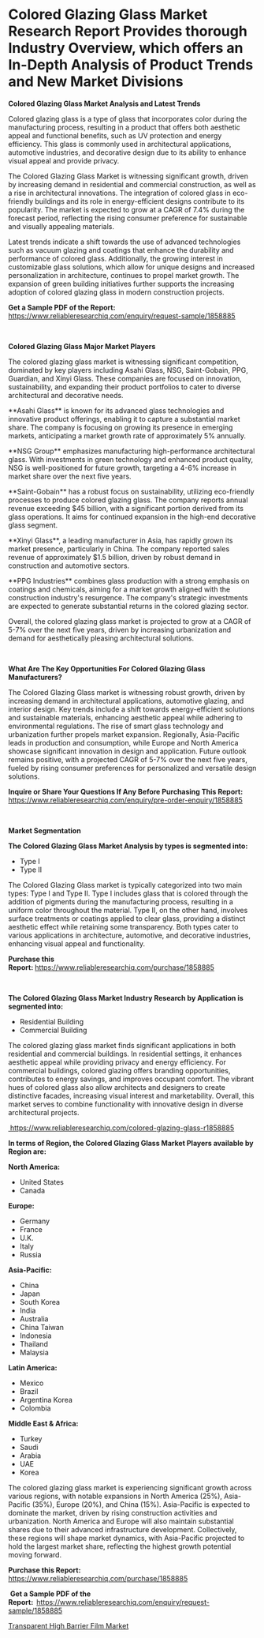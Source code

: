 <p><h1>Colored Glazing Glass Market Research Report Provides thorough Industry Overview, which offers an In-Depth Analysis of Product Trends and New Market Divisions</h1></p><p><strong>Colored Glazing Glass Market Analysis and Latest Trends</strong></p>
<p><p>Colored glazing glass is a type of glass that incorporates color during the manufacturing process, resulting in a product that offers both aesthetic appeal and functional benefits, such as UV protection and energy efficiency. This glass is commonly used in architectural applications, automotive industries, and decorative design due to its ability to enhance visual appeal and provide privacy.</p><p>The Colored Glazing Glass Market is witnessing significant growth, driven by increasing demand in residential and commercial construction, as well as a rise in architectural innovations. The integration of colored glass in eco-friendly buildings and its role in energy-efficient designs contribute to its popularity. The market is expected to grow at a CAGR of 7.4% during the forecast period, reflecting the rising consumer preference for sustainable and visually appealing materials.</p><p>Latest trends indicate a shift towards the use of advanced technologies such as vacuum glazing and coatings that enhance the durability and performance of colored glass. Additionally, the growing interest in customizable glass solutions, which allow for unique designs and increased personalization in architecture, continues to propel market growth. The expansion of green building initiatives further supports the increasing adoption of colored glazing glass in modern construction projects.</p></p>
<p><strong>Get a Sample PDF of the Report:&nbsp;</strong> <a href="https://www.reliableresearchiq.com/enquiry/request-sample/1858885?utm_campaign=2449&utm_medium=2&utm_source=Github&utm_content=ia&utm_term=03042025&utm_id=colored-glazing-glass">https://www.reliableresearchiq.com/enquiry/request-sample/1858885</a></p>
<p>&nbsp;</p>
<p><strong>Colored Glazing Glass Major Market Players</strong></p>
<p><p>The colored glazing glass market is witnessing significant competition, dominated by key players including Asahi Glass, NSG, Saint-Gobain, PPG, Guardian, and Xinyi Glass. These companies are focused on innovation, sustainability, and expanding their product portfolios to cater to diverse architectural and decorative needs.</p><p>**Asahi Glass** is known for its advanced glass technologies and innovative product offerings, enabling it to capture a substantial market share. The company is focusing on growing its presence in emerging markets, anticipating a market growth rate of approximately 5% annually.</p><p>**NSG Group** emphasizes manufacturing high-performance architectural glass. With investments in green technology and enhanced product quality, NSG is well-positioned for future growth, targeting a 4-6% increase in market share over the next five years.</p><p>**Saint-Gobain** has a robust focus on sustainability, utilizing eco-friendly processes to produce colored glazing glass. The company reports annual revenue exceeding $45 billion, with a significant portion derived from its glass operations. It aims for continued expansion in the high-end decorative glass segment.</p><p>**Xinyi Glass**, a leading manufacturer in Asia, has rapidly grown its market presence, particularly in China. The company reported sales revenue of approximately $1.5 billion, driven by robust demand in construction and automotive sectors.</p><p>**PPG Industries** combines glass production with a strong emphasis on coatings and chemicals, aiming for a market growth aligned with the construction industry's resurgence. The company's strategic investments are expected to generate substantial returns in the colored glazing sector.</p><p>Overall, the colored glazing glass market is projected to grow at a CAGR of 5-7% over the next five years, driven by increasing urbanization and demand for aesthetically pleasing architectural solutions.</p></p>
<p>&nbsp;</p>
<p><strong>What Are The Key Opportunities For Colored Glazing Glass Manufacturers?</strong></p>
<p><p>The Colored Glazing Glass market is witnessing robust growth, driven by increasing demand in architectural applications, automotive glazing, and interior design. Key trends include a shift towards energy-efficient solutions and sustainable materials, enhancing aesthetic appeal while adhering to environmental regulations. The rise of smart glass technology and urbanization further propels market expansion. Regionally, Asia-Pacific leads in production and consumption, while Europe and North America showcase significant innovation in design and application. Future outlook remains positive, with a projected CAGR of 5-7% over the next five years, fueled by rising consumer preferences for personalized and versatile design solutions.</p></p>
<p><strong>Inquire or Share Your Questions If Any Before Purchasing This Report:</strong> <a href="https://www.reliableresearchiq.com/enquiry/pre-order-enquiry/1858885?utm_campaign=2449&utm_medium=2&utm_source=Github&utm_content=ia&utm_term=03042025&utm_id=colored-glazing-glass">https://www.reliableresearchiq.com/enquiry/pre-order-enquiry/1858885</a></p>
<p>&nbsp;</p>
<p><strong>Market Segmentation</strong></p>
<p><strong>The Colored Glazing Glass Market Analysis by types is segmented into:</strong></p>
<p><ul><li>Type I</li><li>Type II</li></ul></p>
<p><p>The Colored Glazing Glass market is typically categorized into two main types: Type I and Type II. Type I includes glass that is colored through the addition of pigments during the manufacturing process, resulting in a uniform color throughout the material. Type II, on the other hand, involves surface treatments or coatings applied to clear glass, providing a distinct aesthetic effect while retaining some transparency. Both types cater to various applications in architecture, automotive, and decorative industries, enhancing visual appeal and functionality.</p></p>
<p><strong>Purchase this Report:&nbsp;</strong><a href="https://www.reliableresearchiq.com/purchase/1858885?utm_campaign=2449&utm_medium=2&utm_source=Github&utm_content=ia&utm_term=03042025&utm_id=colored-glazing-glass">https://www.reliableresearchiq.com/purchase/1858885</a></p>
<p>&nbsp;</p>
<p><strong>The Colored Glazing Glass Market Industry Research by Application is segmented into:</strong></p>
<p><ul><li>Residential Building</li><li>Commercial Building</li></ul></p>
<p><p>The colored glazing glass market finds significant applications in both residential and commercial buildings. In residential settings, it enhances aesthetic appeal while providing privacy and energy efficiency. For commercial buildings, colored glazing offers branding opportunities, contributes to energy savings, and improves occupant comfort. The vibrant hues of colored glass also allow architects and designers to create distinctive facades, increasing visual interest and marketability. Overall, this market serves to combine functionality with innovative design in diverse architectural projects.</p></p>
<p><a href="https://www.reliableresearchiq.com/colored-glazing-glass-r1858885?utm_campaign=2449&utm_medium=2&utm_source=Github&utm_content=ia&utm_term=03042025&utm_id=colored-glazing-glass">&nbsp;https://www.reliableresearchiq.com/colored-glazing-glass-r1858885</a></p>
<p><strong>In terms of Region, the Colored Glazing Glass Market Players available by Region are:</strong></p>
<p>
    <p> <strong> North America: </strong>
        <ul>
            <li>United States</li>
            <li>Canada</li>
        </ul>
        </p> 
    <p> <strong> Europe: </strong>
        <ul>
            <li>Germany</li>
            <li>France</li>
            <li>U.K.</li>
            <li>Italy</li>
            <li>Russia</li>
        </ul>
        </p> 
    <p> <strong> Asia-Pacific: </strong>
        <ul>
            <li>China</li>
            <li>Japan</li>
            <li>South Korea</li>
            <li>India</li>
            <li>Australia</li>
            <li>China Taiwan</li>
            <li>Indonesia</li>
            <li>Thailand</li>
            <li>Malaysia</li>
        </ul>
        </p> 
    <p> <strong> Latin America: </strong>
        <ul>
            <li>Mexico</li>
            <li>Brazil</li>
            <li>Argentina Korea</li>
            <li>Colombia</li>
        </ul>
        </p> 
    <p> <strong> Middle East & Africa: </strong>
        <ul>
            <li>Turkey</li>
            <li>Saudi</li>
            <li>Arabia</li>
            <li>UAE</li>
            <li>Korea</li>
        </ul>
    </p>
    </p>
<p><p>The colored glazing glass market is experiencing significant growth across various regions, with notable expansions in North America (25%), Asia-Pacific (35%), Europe (20%), and China (15%). Asia-Pacific is expected to dominate the market, driven by rising construction activities and urbanization. North America and Europe will also maintain substantial shares due to their advanced infrastructure development. Collectively, these regions will shape market dynamics, with Asia-Pacific projected to hold the largest market share, reflecting the highest growth potential moving forward.</p></p>
<p><strong>Purchase this Report: </strong><a href="https://www.reliableresearchiq.com/purchase/1858885?utm_campaign=2449&utm_medium=2&utm_source=Github&utm_content=ia&utm_term=03042025&utm_id=colored-glazing-glass">https://www.reliableresearchiq.com/purchase/1858885</a></p>
<p>&nbsp;<strong>Get a Sample PDF of the Report:&nbsp;&nbsp;</strong><a href="https://www.reliableresearchiq.com/enquiry/request-sample/1858885?utm_campaign=2449&utm_medium=2&utm_source=Github&utm_content=ia&utm_term=03042025&utm_id=colored-glazing-glass">https://www.reliableresearchiq.com/enquiry/request-sample/1858885</a></p>
<p><strong></strong></p>
<p><p><a href="https://github.com/norbeludie83/Market-Research-Report-List-1/blob/main/transparent-high-barrier-film-market.md?utm_campaign=2449&utm_medium=2&utm_source=Github&utm_content=ia&utm_term=03042025&utm_id=colored-glazing-glass">Transparent High Barrier Film Market</a></p></p>